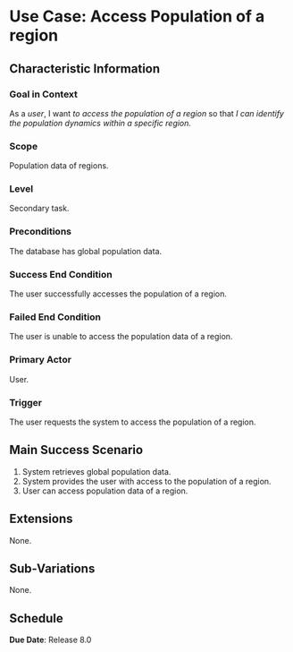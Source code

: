 # Use Case: Access Population of a region

## Characteristic Information

### Goal in Context

As a *user*, I want *to access the population of a region* so that *I can identify the population dynamics within a specific region.*

### Scope

Population data of regions. 

### Level

Secondary task.

### Preconditions

The database has global population data.

### Success End Condition

The user successfully accesses the population of a region. 

### Failed End Condition

The user is unable to access the population data of a region. 

### Primary Actor

User.

### Trigger

The user requests the system to access the population of a region.

## Main Success Scenario

1. System retrieves global population data.
2. System provides the user with access to the population of a region. 
3. User can access population data of a region. 

## Extensions

None.

## Sub-Variations

None.

## Schedule

**Due Date**: Release 8.0